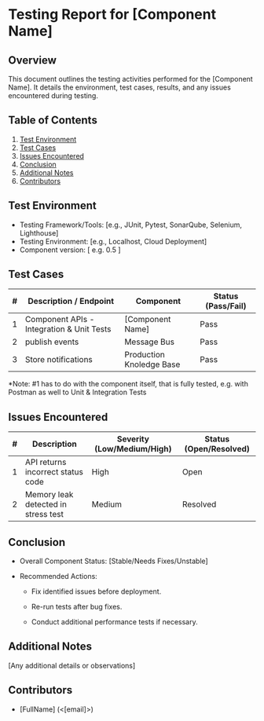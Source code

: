 # Testing Report for [Component Name]

## Overview

This document outlines the testing activities performed for the [Component Name]. It details the environment, test cases, results, and any issues encountered during testing.

## Table of Contents

1. [Test Environment](#test-environment)
2. [Test Cases](#test-cases)
3. [Issues Encountered](#issues-encountered)
4. [Conclusion](#conclusion)
5. [Additional Notes](#additional-notes)
6. [Contributors](#contributors)

## Test Environment

- Testing Framework/Tools: [e.g., JUnit, Pytest, SonarQube, Selenium, Lighthouse]
- Testing Environment: [e.g., Localhost, Cloud Deployment]
- Component version: [ e.g. 0.5 ]

## Test Cases

| # | Description / Endpoint | Component | Status (Pass/Fail) |
| -------------- | -- | -- | -- |
| 1 | Component APIs - Integration & Unit Tests | [Component Name] | Pass |
| 2 | publish events | Message Bus | Pass |
| 3 | Store notifications | Production Knoledge Base | Pass |

*Note: #1 has to do with the component itself, that is fully tested, e.g. with Postman as well to Unit & Integration Tests

## Issues Encountered

| # | Description | Severity (Low/Medium/High) | Status (Open/Resolved) |
| -------------- | -- | -- | -- |
| 1 | API returns incorrect status code | High | Open |
| 2 | Memory leak detected in stress test | Medium | Resolved |

## Conclusion

- Overall Component Status: [Stable/Needs Fixes/Unstable]

- Recommended Actions:

  - Fix identified issues before deployment.

  - Re-run tests after bug fixes.

  - Conduct additional performance tests if necessary.

## Additional Notes

[Any additional details or observations]

## Contributors

- [FullName] (<[email]>)
